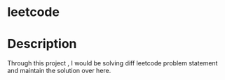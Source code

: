 # leetcode

# Description
Through this project , I would be solving diff leetcode problem statement and maintain the solution over here.

